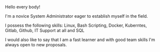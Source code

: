 Hello every body!

I'm a novice System Administrator eager to establish myself in the field.

I possess the following skills: Linux, Bash Scripting, Docker, Kuberntes, Gitlab, Github, IT Support at all and SQL

I would also like to say that I am a fast learner and with good team skills I'm always open to new proposals.
